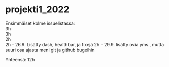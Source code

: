 # projekti1_2022

Ensimmäiset kolme issuelistassa: <br>
3h <br>
3h <br>
2h <br>
2h - 26.9. Lisätty dash, healthbar, ja fixejä
2h - 29.9. lisätty ovia yms., mutta suuri osa ajasta meni git ja github bugeihin

Yhteensä: 12h
